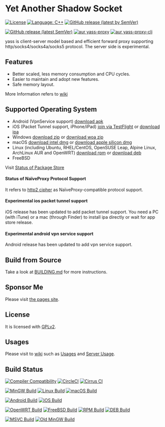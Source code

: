 # Yet Another Shadow Socket

[![License](https://img.shields.io/github/license/Chilledheart/yass)][license-link]
[![Language: C++](https://img.shields.io/github/languages/top/Chilledheart/yass.svg)](https://github.com/Chilledheart/yass/search?l=cpp)
[![GitHub release (latest by SemVer)](https://img.shields.io/github/downloads/Chilledheart/yass/latest/total)](https://github.com/Chilledheart/yass/releases/latest)

[![GitHub release (latest SemVer)](https://img.shields.io/github/v/release/Chilledheart/yass)](https://github.com/Chilledheart/yass/releases)
[![aur yass-proxy](https://img.shields.io/aur/version/yass-proxy)](https://aur.archlinux.org/packages/yass-proxy)
[![aur yass-proxy-cli](https://img.shields.io/aur/version/yass-proxy-cli)](https://aur.archlinux.org/packages/yass-proxy-cli)

yass is client-server model based and efficient forward proxy
supporting http/socks4/socks4a/socks5 protocol. The server side is experimental.

## Features

- Better scaled, less memory consumption and CPU cycles.
- Easier to maintain and adopt new features.
- Safe memory layout.

More Information refers to [wiki](https://github.com/Chilledheart/yass/wiki)

## Supported Operating System
- Android (VpnService support) [download apk](https://github.com/Chilledheart/yass/releases/download/1.5.19/yass-android-release-arm64-1.5.19.apk)
- iOS (Packet Tunnel support, iPhone/iPad) [join via TestFlight](https://testflight.apple.com/join/6AkiEq09) or [download ipa](https://github.com/Chilledheart/yass/releases/download/1.5.19/yass-ios-release-arm64-1.5.19.ipa)
- Windows [download zip](https://github.com/Chilledheart/yass/releases/download/1.5.19/yass-mingw-winxp-release-i686-1.5.19.zip) or [download woa zip](https://github.com/Chilledheart/yass/releases/download/1.5.19/yass-mingw-release-aarch64-1.5.19.zip)
- macOS [download intel dmg](https://github.com/Chilledheart/yass/releases/download/1.5.19/yass-macos-release-x64-1.5.19.dmg) or [download apple silicon dmg](https://github.com/Chilledheart/yass/releases/download/1.5.19/yass-macos-release-arm64-1.5.19.dmg)
- Linux (including Ubuntu, RHEL/CentOS, OpenSUSE Leap, Alpine Linux, ArchLinux AUR and OpenWRT) [download rpm](https://github.com/Chilledheart/yass/releases/download/1.5.19/yass-centos-7.el7.x86_64.1.5.19-0.rpm) or [download deb](https://github.com/Chilledheart/yass/releases/download/1.5.19/yass-client-ubuntu-16.04-xenial_amd64.1.5.19.deb)
- FreeBSD

Visit [Status of Package Store](https://github.com/Chilledheart/yass/wiki/Status-of-Package-Store)

#### Status of NaïveProxy Protocol Support
It refers to [http2 cipher](https://github.com/Chilledheart/yass/wiki/Supported-Operating-System#screenshot-on-na%C3%AFveproxy-support) as NaïveProxy-compatible protocol support.
#### Experimental ios packet tunnel support
iOS release has been updated to add packet tunnel support. You need a PC (with iTune) or a mac (through Finder) to install ipa directly or wait for app store release.
#### Experimental android vpn service support
Android release has been updated to add vpn service support. 

## Build from Source
Take a look at [BUILDING.md] for more instructions.

## Sponsor Me
Please visit [the pages site](https://letshack.info).

## License
It is licensed with [GPLv2][license-link].

## Usages
Please visit to [wiki](https://github.com/Chilledheart/yass/wiki) such as [Usages](https://github.com/Chilledheart/yass/wiki/Usage) and [Server Usage](https://github.com/Chilledheart/yass/wiki/Usage:-server-setup).

## Build Status

[![Compiler Compatibility](https://github.com/Chilledheart/yass/actions/workflows/compiler.yml/badge.svg)](https://github.com/Chilledheart/yass/actions/workflows/compiler.yml)
[![CircleCI](https://img.shields.io/circleci/build/github/Chilledheart/yass/develop?logo=circleci&&label=Sanitizers%20and%20Ubuntu%20arm)](https://circleci.com/gh/Chilledheart/yass/?branch=develop)
[![Cirrus CI](https://img.shields.io/cirrus/github/Chilledheart/yass/develop?logo=cirrusci&&label=FreeBSD%20and%20macOS)](https://cirrus-ci.com/github/Chilledheart/yass/develop)

[![MinGW Build](https://github.com/Chilledheart/yass/actions/workflows/releases-mingw-new.yml/badge.svg)](https://github.com/Chilledheart/yass/actions/workflows/releases-mingw-new.yml)
[![Linux Build](https://github.com/Chilledheart/yass/actions/workflows/releases-linux-binary.yml/badge.svg)](https://github.com/Chilledheart/yass/actions/workflows/releases-linux-binary.yml)
[![macOS Build](https://github.com/Chilledheart/yass/actions/workflows/releases-macos.yml/badge.svg)](https://github.com/Chilledheart/yass/actions/workflows/releases-macos.yml)

[![Android Build](https://github.com/Chilledheart/yass/actions/workflows/releases-android-binary.yml/badge.svg)](https://github.com/Chilledheart/yass/actions/workflows/releases-android-binary.yml)
[![iOS Build](https://github.com/Chilledheart/yass/actions/workflows/releases-ios.yml/badge.svg)](https://github.com/Chilledheart/yass/actions/workflows/releases-ios.yml)

[![OpenWRT Build](https://github.com/Chilledheart/yass/actions/workflows/releases-openwrt-binary.yml/badge.svg)](https://github.com/Chilledheart/yass/actions/workflows/releases-openwrt-binary.yml)
[![FreeBSD Build](https://github.com/Chilledheart/yass/actions/workflows/releases-freebsd-binary.yml/badge.svg)](https://github.com/Chilledheart/yass/actions/workflows/releases-freebsd-binary.yml)
[![RPM Build](https://github.com/Chilledheart/yass/actions/workflows/releases-rpm.yml/badge.svg)](https://github.com/Chilledheart/yass/actions/workflows/releases-rpm.yml)
[![DEB Build](https://github.com/Chilledheart/yass/actions/workflows/releases-deb.yml/badge.svg)](https://github.com/Chilledheart/yass/actions/workflows/releases-deb.yml)

[![MSVC Build](https://github.com/Chilledheart/yass/actions/workflows/releases-windows.yml/badge.svg)](https://github.com/Chilledheart/yass/actions/workflows/releases-windows.yml)
[![Old MinGW Build](https://github.com/Chilledheart/yass/actions/workflows/releases-mingw.yml/badge.svg)](https://github.com/Chilledheart/yass/actions/workflows/releases-mingw.yml)

[license-link]: LICENSE

[HTTP2]: https://datatracker.ietf.org/doc/html/rfc9113

[BUILDING.md]: BUILDING.md
